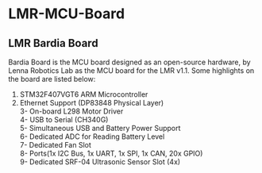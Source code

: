 # LMR-MCU-Board

## LMR Bardia Board ##

Bardia Board is the MCU board designed as an open-source hardware, by Lenna Robotics Lab as the MCU board for the LMR v1.1. Some highlights on the board are listed below:

1. STM32F407VGT6 ARM Microcontroller <br/> 
2. Ethernet Support (DP83848 Physical Layer) <br/>
3- On-board L298 Motor Driver <br/>
4- USB to Serial (CH340G) <br/>
5- Simultaneous USB and Battery Power Support <br/>
6- Dedicated ADC for Reading Battery Level <br/>
7- Dedicated Fan Slot <br/> 
8- Ports(1x I2C Bus, 1x UART, 1x SPI, 1x CAN, 20x GPIO) <br/>
9- Dedicated SRF-04 Ultrasonic Sensor Slot (4x) <br/> 
